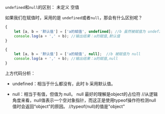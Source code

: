 `undefined`和`null`的区别： 未定义  空值

如果我们在赋值时，采用的是 `undefined`或者`null`，那会有什么区别呢？



```javascript
{
    let [a, b = '默认值'] = ['a的赋值', undefined]; //b 虽然被赋值为 undefined，但是 b 会采用默认值
    console.log(a + ',' + b); //输出结果：a的赋值,默认值
}

{
    let [a, b = '默认值'] = ['a的赋值', null];  //b 被赋值为 null
    console.log(a + ',' + b); //输出结果：a的赋值,null
}


```

上方代码分析：

- undefined：相当于什么都没有，此时 b 采用默认值。

- null：相当于有值，但值为 null。 null 最好的理解是object的占位符 
//从逻辑角度来看，null值表示一个空对象指针，而这正是使用typeof操作符检测null值时会返回“object”的原因。
//typeof(null)的值是"object"